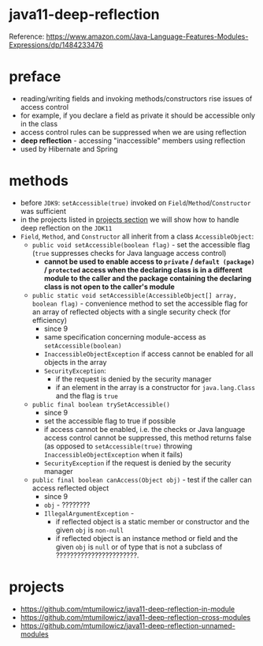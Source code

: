 # java11-deep-reflection

Reference: https://www.amazon.com/Java-Language-Features-Modules-Expressions/dp/1484233476

# preface
* reading/writing fields and invoking methods/constructors
rise issues of access control
* for example, if you declare a field as private it should
  be accessible only in the class
* access control rules can be suppressed when we 
are using reflection
* **deep reflection** - accessing "inaccessible" members using
reflection
* used by Hibernate and Spring

# methods
* before `JDK9`: `setAccessible(true)`  invoked on 
`Field`/`Method`/`Constructor` was sufficient
* in the projects listed in [projects section](#projects) we will show how to handle 
deep reflection on the `JDK11`
* `Field`, `Method`, and `Constructor` all inherit from a 
class `AccessibleObject`:
    * `public void setAccessible(boolean flag)` -
        set the accessible flag (`true` suppresses checks for Java language access control)
        * **cannot be used to enable access to `private` / `default (package)` / `protected` access
            when the declaring class is in a different module to the caller and the package 
            containing the declaring class is not open to the caller's module**
    * `public static void setAccessible(AccessibleObject[] array, boolean flag)` - 
        convenience method to set the accessible flag for an array of reflected 
        objects with a single security check (for efficiency)
        * since 9
        * same specification concerning module-access as `setAccessible(boolean)`
        * `InaccessibleObjectException` if access cannot be enabled for all
         objects in the array
        * `SecurityException`:
            * if the request is denied by the security manager
            * if an element in the array is a constructor for `java.lang.Class`
                and the flag is `true`
    * `public final boolean trySetAccessible()`
        * since 9
        * set the accessible flag to true if possible
        * if access cannot be enabled, i.e. the checks or Java language access control cannot
            be suppressed, this method returns false (as opposed to `setAccessible(true)` throwing 
            `InaccessibleObjectException` when it fails)
        * `SecurityException` if the request is denied by the security manager
    * `public final boolean canAccess(Object obj)` - 
        test if the caller can access reflected object
        * since 9
        * `obj` - ????????
        * `IllegalArgumentException` -
          * if reflected object is a static member or constructor and the given `obj` is `non-null`
          * if reflected object is an instance method or field and the given `obj` is `null` 
          or of type that is not a subclass of ???????????????????????.
            
    
# projects
* https://github.com/mtumilowicz/java11-deep-reflection-in-module
* https://github.com/mtumilowicz/java11-deep-reflection-cross-modules
* https://github.com/mtumilowicz/java11-deep-reflection-unnamed-modules
